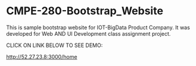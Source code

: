 # CMPE-280-Bootstrap_Website
This is sample bootstrap website for IOT-BigData Product Company. 
It was developed for Web AND UI Development class assignment project.

CLICK ON LINK BELOW TO SEE DEMO:

http://52.27.23.8:3000/home
